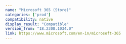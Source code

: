 ```yaml
---
name: "Microsoft 365 (Store)"
categories: ['prod']
compatibility: native
display_result: "Compatible"
version_from: "18.2308.1034.0"
link: https://www.microsoft.com/en-in/microsoft-365
---
```

